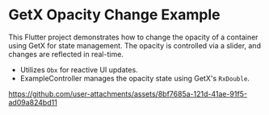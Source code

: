 # GetX Opacity Change Example

This Flutter project demonstrates how to change the opacity of a container using GetX for state management. The opacity is controlled via a slider, and changes are reflected in real-time.

- Utilizes `Obx` for reactive UI updates.
- ExampleController manages the opacity state using GetX's `RxDouble`.


https://github.com/user-attachments/assets/8bf7685a-121d-41ae-91f5-ad09a824bd11

